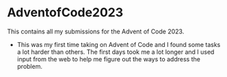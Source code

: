 # AdventofCode2023
This contains all my submissions for the Advent of Code 2023.

+ This was my first time taking on Advent of Code and I found some tasks a lot harder than others. The first days took me a lot longer and I used input from the web to help me figure out the ways to address the problem. 
